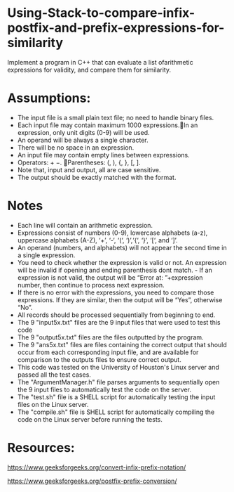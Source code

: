 # Using-Stack-to-compare-infix-postfix-and-prefix-expressions-for-similarity
Implement a program in C++ that can evaluate a list ofarithmetic expressions for validity, and compare them for similarity. 

# Assumptions:
- The input file is a small plain text file; no need to handle binary files.
- Each input file may contain maximum 1000 expressions.In an expression, only unit digits (0-9) will be used.
- An operand will be always a single character.
- There will be no space in an expression.
- An input file may contain empty lines between expressions.
- Operators: + −.  Parentheses: (, ), {, }, [, ]. 
- Note that, input and output, all are case sensitive.
- The output should be exactly matched with the format. 

# Notes
- Each line will contain an arithmetic expression.  
- Expressions consist of numbers (0-9), lowercase alphabets (a-z), uppercase alphabets (A-Z), ‘+’, ‘-‘, ‘(‘, ‘)’,‘{‘, ‘}’, ‘[‘, and ‘]’.
- An operand (numbers, and alphabets) will not appear the second time in a single expression.
- You need to check whether the expression is valid or not. An expression will be invalid if opening and ending parenthesis dont match. - If an expression is not valid, the output will be “Error at: ”+expression number, then continue to process next expression.
- If there is no error with the expressions, you need to compare those expressions. If they are similar, then the output will be “Yes”, otherwise “No”.
- All records should be processed sequentially from beginning to end.
- The 9 "input5x.txt" files are the 9 input files that were used to test this code
- The 9 "output5x.txt" files are the files outputted by the program.
- The 9 "ans5x.txt" files are files containing the correct output that should occur from each corresponding input file, and are available for comparison to the outputs files to ensure correct output. 
- This code was tested on the University of Houston's Linux server and passed all the test cases.
- The "ArgumentManager.h" file parses arguments to sequentially open the 9 input files to automatically test the code on the server.
- The "test.sh" file is a SHELL script for automatically testing the input files on the Linux server.
- The "compile.sh" file is  SHELL script for automatically compiling the code on the Linux server before running the tests.

# Resources:

https://www.geeksforgeeks.org/convert-infix-prefix-notation/

https://www.geeksforgeeks.org/postfix-prefix-conversion/

